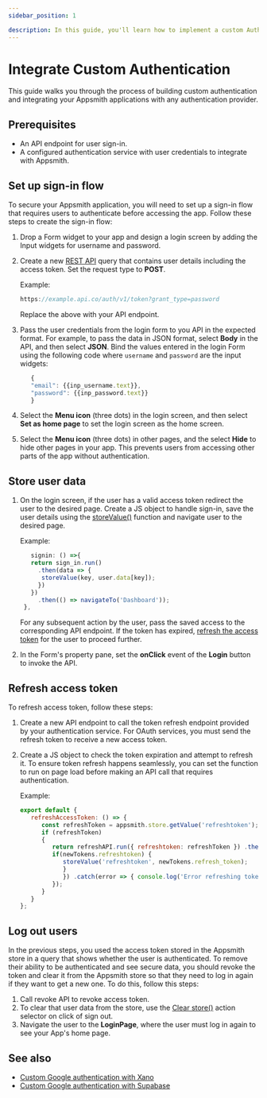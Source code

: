```yaml
---
sidebar_position: 1

description: In this guide, you'll learn how to implement a custom Auth flow using an API with JWTs.
---
```


# Integrate Custom Authentication

This guide walks you through the process of building custom authentication and integrating your Appsmith applications with any authentication provider.

## Prerequisites
- An API endpoint for user sign-in.
- A configured authentication service with user credentials to integrate with Appsmith.

## Set up sign-in flow
To secure your Appsmith application, you will need to set up a sign-in flow that requires users to authenticate before accessing the app. Follow these steps to create the sign-in flow:
1. Drop a Form widget to your app and design a login screen by adding the Input widgets for username and password.
2. Create a new [REST API](/connect-data/reference/rest-api) query that contains user details including the access token. Set the request type to **POST**. 
   
   Example:
    ```jsx
    https://example.api.co/auth/v1/token?grant_type=password
    ```
    Replace the above with your API endpoint.
3. Pass the user credentials from the login form to you API in the expected format.
   For example, to pass the data in JSON format, select **Body** in the API, and then select **JSON**. Bind the values entered in the login Form using the following code where `username` and `password` are the input widgets:
   
   ```jsx
      {
      "email": {{inp_username.text}},
      "password": {{inp_password.text}}
      }
   ```
4. Select the **Menu icon** (three dots) in the login screen, and then select **Set as home page** to set the login screen as the home screen.
   <ZoomImage src="/img/set-as-home-page.png" alt="Set as home page" caption="Set as home page" />
5. Select the **Menu icon** (three dots) in other pages, and the select **Hide** to hide other pages in your app. This prevents users from accessing other parts of the app without authentication. 

## Store user data
1. On the login screen, if the user has a valid access token redirect the user to the desired page. Create a JS object to handle sign-in, save the user details using the [storeValue()](/reference/appsmith-framework/widget-actions/store-value) function and navigate user to the desired page.

   Example:
   ```jsx
      signin: () =>{
      return sign_in.run()
        .then(data => {
         storeValue(key, user.data[key]);
        })
      })
        .then(() => navigateTo('Dashboard'));
    },
   ```
   For any subsequent action by the user, pass the saved access to the corresponding API endpoint. If the token has expired, [refresh the access token](#refresh-access-token) for the user to proceed further.
2. In the Form's property pane, set the **onClick** event of the **Login** button to invoke the API.
   

## Refresh access token
To refresh access token, follow these steps:
1. Create a new API endpoint to call the token refresh endpoint provided by your authentication service. For OAuth services, you must send the refresh token to receive a new access token.
2. Create a JS object to check the token expiration and attempt to refresh it. To ensure token refresh happens seamlessly, you can set the function to run on page load before making an API call that requires authentication.

   Example:

   ```jsx
   export default { 
      refreshAccessToken: () => { 
         const refreshToken = appsmith.store.getValue('refreshtoken'); 
         if (refreshToken) 
         { 
            return refreshAPI.run({ refreshtoken: refreshToken }) .then(newTokens => { storeValue('accesstoken', newTokens.accesstoken);
            if(newTokens.refreshtoken) { 
               storeValue('refreshtoken', newTokens.refresh_token); 
               } 
               }) .catch(error => { console.log('Error refreshing token:', error);
            }); 
         } 
      } 
   };
   ```

## Log out users

In the previous steps, you used the access token stored in the Appsmith store in a query that shows whether the user is authenticated. To remove their ability to be authenticated and see secure data, you should revoke the token and clear it from the Appsmith store so that they need to log in again if they want to get a new one. To do this, follow this steps:
1. Call revoke API to revoke access token.
2. To clear that user data from the store, use the [Clear store()](/reference/appsmith-framework/widget-actions/clear-store) action selector on click of sign out.
3. Navigate the user to the **LoginPage**, where the user must log in again to see your App's home page.

## See also
* [Custom Google authentication with Xano](https://www.youtube.com/watch?v=n3XSAA7q--I)
* [Custom Google authentication with Supabase](https://www.youtube.com/watch?v=mfhHUDNCkoQ)
